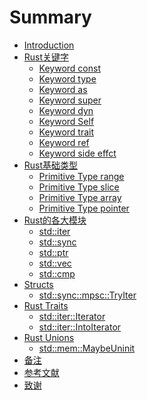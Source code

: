   # Summary

  * [Introduction](README.md)
  * [Rust关键字]()
      * [Keyword const](Keyword/Keyword_const.md)
      * [Keyword type](Keyword/Keyword_type.md)
      * [Keyword as](Keyword/Keyword_as.md)
      * [Keyword super](Keyword/Keyword_super.md)
      * [Keyword dyn](Keyword/Keyword_dyn.md)
	  * [Keyword Self](Keyword/Keyword_Self.md)
      * [Keyword trait](Keyword/Keyword_trait.md)
      * [Keyword ref](Keyword/Keyword_ref.md)
      * [Keyword side effct](Keyword/Keyword_side_effect.md)
  * [Rust基础类型]()
      * [Primitive Type range](Primitive_Type/Primitive_Type_Range.md)
      * [Primitive Type slice](Primitive_Type/Primitive_Type_slice.md)
      * [Primitive Type array](Primitive_Type/Primitive_Type_array.md)
      * [Primitive Type pointer](Primitive_Type/Primitive_Type_pointer.md)
  * [Rust的各大模块]()
      * [std::iter](Module/Module_std::iter.md)
      * [std::sync](Module/Module_std::sync.md)
      * [std::ptr](Module/Module_std::ptr.md)
      * [std::vec](Module/Module_std::vec.md)
      * [std::cmp](Module/Module_std::cmp.md)
  * [Structs]()
      * [std::sync::mpsc::TryIter](Struct/Struct_std::sync::mpsc::TryIter.md)
  * [Rust Traits]()
      * [std::iter::Iterator](Trait/Trait_std::iter::Iterator.md)
      * [std::iter::IntoIterator](Trait/Trait_std::iter::IntoIterator.md)
  * [Rust Unions]()
      * [std::mem::MaybeUninit](Union/Union_std::mem::MaybeUninit.md)
  * [备注](ps/handbooks.md)
  * [参考文献](ps/ref.md)
  * [致谢](ps/thanks.md)